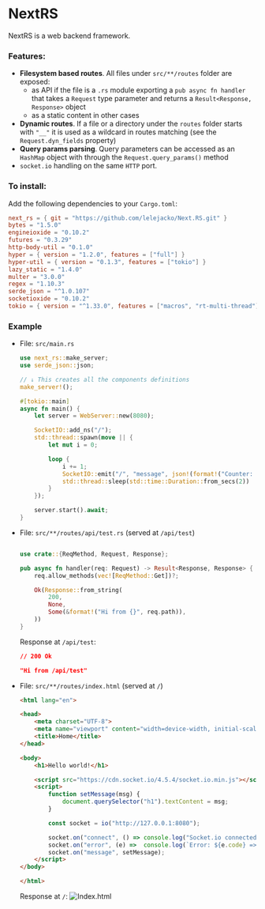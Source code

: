 # NextRS
NextRS is a web backend framework.

### Features:
- **Filesystem based routes**. All files under `src/**/routes` folder are exposed:
    - as API if the file is a `.rs` module exporting a `pub async fn handler` that takes a `Request` type parameter and returns a `Result<Response, Response>` object
    - as a static content in other cases
- **Dynamic routes**. If a file or a directory under the `routes` folder starts with `"__"` it is used as a wildcard in routes matching (see the `Request.dyn_fields` property)
- **Query params parsing**. Query parameters can be accessed as an `HashMap` object with through the `Request.query_params()` method
- `socket.io` handling on the same `HTTP` port.

### To install:
Add the following dependencies to your `Cargo.toml`:
```toml
next_rs = { git = "https://github.com/lelejacko/Next.RS.git" }
bytes = "1.5.0"
engineioxide = "0.10.2"
futures = "0.3.29"
http-body-util = "0.1.0"
hyper = { version = "1.2.0", features = ["full"] }
hyper-util = { version = "0.1.3", features = ["tokio"] }
lazy_static = "1.4.0"
multer = "3.0.0"
regex = "1.10.3"
serde_json = "^1.0.107"
socketioxide = "0.10.2"
tokio = { version = "^1.33.0", features = ["macros", "rt-multi-thread"] }
```

### Example
- File: `src/main.rs`
    ```rust
    use next_rs::make_server;
    use serde_json::json;

    // ↓ This creates all the components definitions
    make_server!();

    #[tokio::main]
    async fn main() {
        let server = WebServer::new(8080);

        SocketIO::add_ns("/");
        std::thread::spawn(move || {
            let mut i = 0;

            loop {
                i += 1;
                SocketIO::emit("/", "message", json!(format!("Counter: {i}")));
                std::thread::sleep(std::time::Duration::from_secs(2))
            }
        });

        server.start().await;
    }
    ```

- File: `src/**/routes/api/test.rs` (served at `/api/test`)
    ```rust

    use crate::{ReqMethod, Request, Response};

    pub async fn handler(req: Request) -> Result<Response, Response> {
        req.allow_methods(vec![ReqMethod::Get])?;

        Ok(Response::from_string(
            200,
            None,
            Some(&format!("Hi from {}", req.path)),
        ))
    }
    ```

    Response at `/api/test`:
    ```json
    // 200 Ok

    "Hi from /api/test"
    ```

- File: `src/**/routes/index.html` (served at `/`)
    ```html
    <html lang="en">

    <head>
        <meta charset="UTF-8">
        <meta name="viewport" content="width=device-width, initial-scale=1.0">
        <title>Home</title>
    </head>

    <body>
        <h1>Hello world!</h1>

        <script src="https://cdn.socket.io/4.5.4/socket.io.min.js"></script>
        <script>
            function setMessage(msg) {
                document.querySelector("h1").textContent = msg;
            }

            const socket = io("http://127.0.0.1:8080");

            socket.on("connect", () => console.log("Socket.io connected!"));
            socket.on("error", (e) =>  console.log(`Error: ${e.code} => ${e.message} - ${e.toString()}`));
            socket.on("message", setMessage);
        </script>
    </body>

    </html>
    ```

    Response at `/`:
    ![Index.html](resources/index_response.gif)
